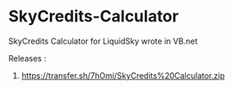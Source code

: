 # SkyCredits-Calculator
SkyCredits Calculator for LiquidSky wrote in VB.net

Releases :
  1. https://transfer.sh/7hOmi/SkyCredits%20Calculator.zip

